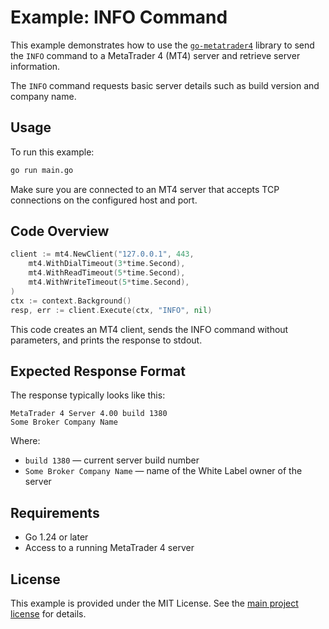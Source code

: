 # Example: INFO Command

This example demonstrates how to use the [`go-metatrader4`](https://github.com/digineat/go-metatrader4) library to send the `INFO` command to a MetaTrader 4 (MT4) server and retrieve server information.

The `INFO` command requests basic server details such as build version and company name.

## Usage

To run this example:

```bash
go run main.go
```

Make sure you are connected to an MT4 server that accepts TCP connections on the configured host and port.

## Code Overview

```go
client := mt4.NewClient("127.0.0.1", 443,
    mt4.WithDialTimeout(3*time.Second),
    mt4.WithReadTimeout(5*time.Second),
    mt4.WithWriteTimeout(5*time.Second),
)
ctx := context.Background()
resp, err := client.Execute(ctx, "INFO", nil)

```

This code creates an MT4 client, sends the INFO command without parameters, and prints the response to stdout.

## Expected Response Format

The response typically looks like this:

```text
MetaTrader 4 Server 4.00 build 1380
Some Broker Company Name
```

Where:

- `build 1380` — current server build number
- `Some Broker Company Name` — name of the White Label owner of the server

## Requirements

- Go 1.24 or later
- Access to a running MetaTrader 4 server

## License

This example is provided under the MIT License. See the [main project license](../../LICENSE.txt) for details.